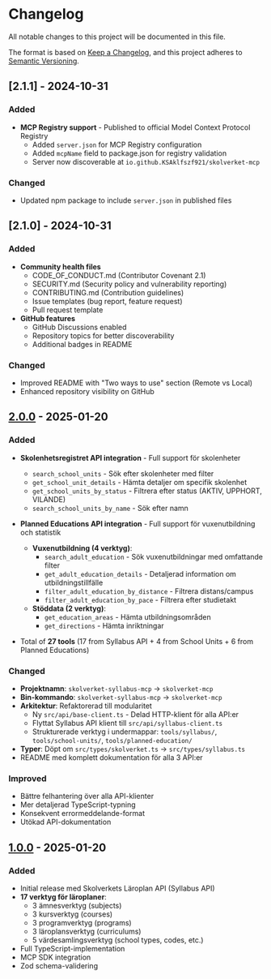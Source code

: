 # Changelog

All notable changes to this project will be documented in this file.

The format is based on [Keep a Changelog](https://keepachangelog.com/en/1.0.0/),
and this project adheres to [Semantic Versioning](https://semver.org/spec/v2.0.0.html).

## [2.1.1] - 2024-10-31

### Added
- **MCP Registry support** - Published to official Model Context Protocol Registry
  - Added `server.json` for MCP Registry configuration
  - Added `mcpName` field to package.json for registry validation
  - Server now discoverable at `io.github.KSAklfszf921/skolverket-mcp`

### Changed
- Updated npm package to include `server.json` in published files

## [2.1.0] - 2024-10-31

### Added
- **Community health files**
  - CODE_OF_CONDUCT.md (Contributor Covenant 2.1)
  - SECURITY.md (Security policy and vulnerability reporting)
  - CONTRIBUTING.md (Contribution guidelines)
  - Issue templates (bug report, feature request)
  - Pull request template
- **GitHub features**
  - GitHub Discussions enabled
  - Repository topics for better discoverability
  - Additional badges in README

### Changed
- Improved README with "Two ways to use" section (Remote vs Local)
- Enhanced repository visibility on GitHub

## [2.0.0] - 2025-01-20

### Added
- **Skolenhetsregistret API integration** - Full support för skolenheter
  - `search_school_units` - Sök efter skolenheter med filter
  - `get_school_unit_details` - Hämta detaljer om specifik skolenhet
  - `get_school_units_by_status` - Filtrera efter status (AKTIV, UPPHORT, VILANDE)
  - `search_school_units_by_name` - Sök efter namn

- **Planned Educations API integration** - Full support för vuxenutbildning och statistik
  - **Vuxenutbildning (4 verktyg)**:
    - `search_adult_education` - Sök vuxenutbildningar med omfattande filter
    - `get_adult_education_details` - Detaljerad information om utbildningstillfälle
    - `filter_adult_education_by_distance` - Filtrera distans/campus
    - `filter_adult_education_by_pace` - Filtrera efter studietakt
  - **Stöddata (2 verktyg)**:
    - `get_education_areas` - Hämta utbildningsområden
    - `get_directions` - Hämta inriktningar

- Total of **27 tools** (17 from Syllabus API + 4 from School Units + 6 from Planned Educations)

### Changed
- **Projektnamn**: `skolverket-syllabus-mcp` → `skolverket-mcp`
- **Bin-kommando**: `skolverket-syllabus-mcp` → `skolverket-mcp`
- **Arkitektur**: Refaktorerad till modularitet
  - Ny `src/api/base-client.ts` - Delad HTTP-klient för alla API:er
  - Flyttat Syllabus API klient till `src/api/syllabus-client.ts`
  - Strukturerade verktyg i undermappar: `tools/syllabus/`, `tools/school-units/`, `tools/planned-education/`
- **Typer**: Döpt om `src/types/skolverket.ts` → `src/types/syllabus.ts`
- README med komplett dokumentation för alla 3 API:er

### Improved
- Bättre felhantering över alla API-klienter
- Mer detaljerad TypeScript-typning
- Konsekvent errormeddelande-format
- Utökad API-dokumentation

## [1.0.0] - 2025-01-20

### Added
- Initial release med Skolverkets Läroplan API (Syllabus API)
- **17 verktyg för läroplaner**:
  - 3 ämnesverktyg (subjects)
  - 3 kursverktyg (courses)
  - 3 programverktyg (programs)
  - 3 läroplansverktyg (curriculums)
  - 5 värdesamlingsverktyg (school types, codes, etc.)
- Full TypeScript-implementation
- MCP SDK integration
- Zod schema-validering

[2.0.0]: https://github.com/KSAklfszf921/skolverket-syllabus-mcp/compare/v1.0.0...v2.0.0
[1.0.0]: https://github.com/KSAklfszf921/skolverket-syllabus-mcp/releases/tag/v1.0.0
